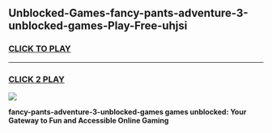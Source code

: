 
## Unblocked-Games-fancy-pants-adventure-3-unblocked-games-Play-Free-uhjsi
<h3>
<a href="https://premium76.site?title=fancy-pants-adventure-3-unblocked-games&ref=15A">CLICK TO PLAY</a></h3>
<hr>

<h3>
<a href="https://premium76.site?title=fancy-pants-adventure-3-unblocked-games&ref=15A">CLICK 2 PLAY</a>
  
</h3>

<a href="https://premium76.site?title=fancy-pants-adventure-3-unblocked-games&ref=15A"><img src="https://clearcache.store/games.png"></a>


**fancy-pants-adventure-3-unblocked-games games unblocked: Your Gateway to Fun and Accessible Online Gaming**
